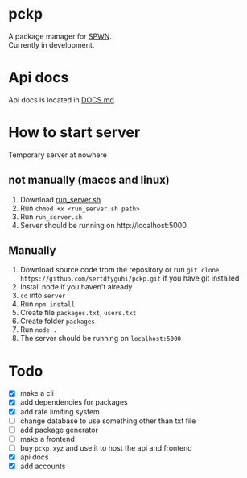# pckp
A package manager for [SPWN](https://github.com/Spu7Nix/SPWN-language).  
Currently in development.  

# Api docs
Api docs is located in [DOCS.md](https://github.com/sertdfyguhi/pckp/blob/master/DOCS.md).

# How to start server
Temporary server at nowhere

## not manually (macos and linux)
1. Download [run_server.sh](https://github.com/sertdfyguhi/pckp/blob/master/run_server.sh)
2. Run `chmod +x <run_server.sh path>`
3. Run `run_server.sh`
4. Server should be running on http://localhost:5000

## Manually
1. Download source code from the repository or run `git clone https://github.com/sertdfyguhi/pckp.git` if you have git installed
2. Install node if you haven't already
3. `cd` into `server`
4. Run `npm install`
5. Create file `packages.txt`, `users.txt`
6. Create folder `packages`
7. Run `node .`
8. The server should be running on `localhost:5000`

# Todo
- [x] make a cli
- [x] add dependencies for packages
- [x] add rate limiting system
- [ ] change database to use something other than txt file
- [ ] add package generator
- [ ] make a frontend
- [ ] buy `pckp.xyz` and use it to host the api and frontend
- [x] api docs
- [x] add accounts
